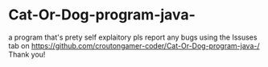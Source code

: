 # Cat-Or-Dog-program-java-
a program that's prety self explaitory pls report any bugs using the Issuses tab on https://github.com/croutongamer-coder/Cat-Or-Dog-program-java-/
Thank you!
